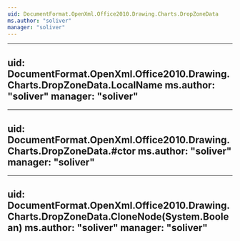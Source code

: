 ```yaml
---
uid: DocumentFormat.OpenXml.Office2010.Drawing.Charts.DropZoneData
ms.author: "soliver"
manager: "soliver"
---
```


---
uid: DocumentFormat.OpenXml.Office2010.Drawing.Charts.DropZoneData.LocalName
ms.author: "soliver"
manager: "soliver"
---

---
uid: DocumentFormat.OpenXml.Office2010.Drawing.Charts.DropZoneData.#ctor
ms.author: "soliver"
manager: "soliver"
---

---
uid: DocumentFormat.OpenXml.Office2010.Drawing.Charts.DropZoneData.CloneNode(System.Boolean)
ms.author: "soliver"
manager: "soliver"
---
